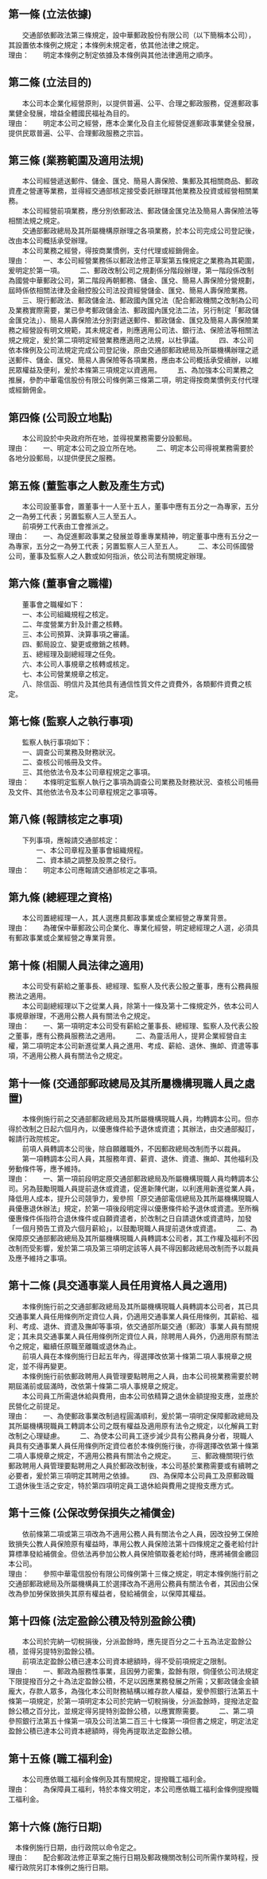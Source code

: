第一條 (立法依據)
-----------------
　　交通部依郵政法第三條規定，設中華郵政股份有限公司（以下簡稱本公司），其設置依本條例之規定；本條例未規定者，依其他法律之規定。  
理由：　　明定本條例之制定依據及本條例與其他法律適用之順序。

第二條 (立法目的)
-----------------
　　本公司本企業化經營原則，以提供普遍、公平、合理之郵政服務，促進郵政事業健全發展，增益全體國民福祉為目的。  
理由：　　明定本公司之經營，應本企業化及自主化經營促進郵政事業健全發展，提供民眾普遍、公平、合理郵政服務之宗旨。

第三條 (業務範圍及適用法規)
---------------------------
　　本公司經營遞送郵件、儲金、匯兌、簡易人壽保險、集郵及其相關商品、郵政資產之營運等業務，並得經交通部核定接受委託辦理其他業務及投資或經營相關業務。  
　　本公司經營前項業務，應分別依郵政法、郵政儲金匯兌法及簡易人壽保險法等相關法規之規定。  
　　交通部郵政總局及其所屬機構原辦理之各項業務，於本公司完成公司登記後，改由本公司概括承受辦理。  
　　本公司業務之經營，得按商業慣例，支付代理或經銷佣金。  
理由：　　一、本公司經營業務係以郵政法修正草案第五條規定之業務為其範圍，爰明定於第一項。
　　二、郵政改制公司之規劃係分階段辦理，第一階段係改制為國營中華郵政公司，第二階段再朝郵務、儲金、匯兌、簡易人壽保險分營規劃，屆時係依相關法律及金融控股公司法投資經營儲金、匯兌、簡易人壽保險業務。
　　三、現行郵政法、郵政儲金法、郵政國內匯兌法（配合郵政機關之改制為公司及業務實際需要，業已參考郵政儲金法、郵政國內匯兌法二法，另行制定「郵政儲金匯兌法」）、簡易人壽保險法分別對遞送郵件、郵政儲金、匯兌及簡易人壽保險業務之經營設有明文規範，其未規定者，則應適用公司法、銀行法、保險法等相關法規之規定，爰於第二項明定經營業務應適用之法規，以杜爭議。
　　四、本公司依本條例及公司法規定完成公司登記後，原由交通部郵政總局及所屬機構辦理之遞送郵件、儲金、匯兌、簡易人壽保險等各項業務，應由本公司概括承受續辦，以維民眾權益及便利，爰於本條第三項規定以資適用。
　　五、為加強本公司業務之推展，參酌中華電信股份有限公司條例第三條第二項，明定得按商業慣例支付代理或經銷佣金。

第四條 (公司設立地點)
---------------------
　　本公司設於中央政府所在地，並得視業務需要分設郵局。  
理由：　　一、明定本公司之設立所在地。
　　二、明定本公司得視業務需要於各地分設郵局，以提供便民之服務。

第五條 (董監事之人數及產生方式)
-------------------------------
　　本公司設董事會，置董事十一人至十五人，董事中應有五分之一為專家，五分之一為勞工代表；另置監察人三人至五人。  
　　前項勞工代表由工會推派之。  
理由：　　一、為促進郵政事業之發展並尊重專業精神，明定董事中應有五分之一為專家，五分之一為勞工代表；另置監察人三人至五人。
　　二、本公司係國營公司，董事及監察人之人數或如何指派，依公司法有關規定辦理。

第六條 (董事會之職權)
---------------------
　　董事會之職權如下：  
　　一、本公司組織規程之核定。  
　　二、年度營業方針及計畫之核轉。  
　　三、本公司預算、決算事項之審議。  
　　四、郵局設立、變更或撤銷之核轉。  
　　五、總經理及副總經理之任免。  
　　六、本公司人事規章之核轉或核定。  
　　七、本公司營業規章之核定。  
　　八、除信函、明信片及其他具有通信性質文件之資費外，各類郵件資費之核定。  


第七條 (監察人之執行事項)
-------------------------
　　監察人執行事項如下：  
　　一、調查公司業務及財務狀況。  
　　二、查核公司帳冊及文件。  
　　三、其他依法令及本公司章程規定之事項。  
理由：　　本條明定監察人執行之事項為調查公司業務及財務狀況、查核公司帳冊及文件、其他依法令及本公司章程規定之事項等。

第八條 (報請核定之事項)
-----------------------
　　下列事項，應報請交通部核定：  
　　　　一、本公司章程及董事會組織規程。  
　　　　二、資本額之調整及股票之發行。  
理由：　　明定本公司應報請交通部核定之事項。

第九條 (總經理之資格)
---------------------
　　本公司置總經理一人，其人選應具郵政事業或企業經營之專業背景。  
理由：　　為確保中華郵政公司企業化、專業化經營，明定總經理之人選，必須具有郵政事業或企業經營之專業背景。

第十條 (相關人員法律之適用)
---------------------------
　　本公司受有薪給之董事長、總經理、監察人及代表公股之董事，應有公務員服務法之適用。  
　　本公司副總經理以下之從業人員，除第十一條及第十二條規定外，依本公司人事規章辦理，不適用公務人員有關法令之規定。  
理由：　　一、第一項明定本公司受有薪給之董事長、總經理、監察人及代表公股之董事，應有公務員服務法之適用。
　　二、為靈活用人，提昇企業經營自主權，第二項明定本公司新進從業人員之進用、考成、薪給、退休、撫卹、資遣等事項，不適用公務人員有關法令之規定。

第十一條 (交通部郵政總局及其所屬機構現職人員之處置)
---------------------------------------------------
　　本條例施行前之交通部郵政總局及其所屬機構現職人員，均轉調本公司。但亦得於改制之日起六個月內，以優惠條件給予退休或資遣；其辦法，由交通部擬訂，報請行政院核定。  
　　前項人員轉調本公司後，除自願離職外，不因郵政總局改制而予以裁員。  
　　第一項轉調本公司人員，其服務年資、薪資、退休、資遣、撫卹、其他福利及勞動條件等，應予維持。  
理由：　　一、第一項前段明定原交通部郵政總局及所屬機構現職人員均轉調本公司。另為鼓勵現職人員提前退休或資遣，促進新陳代謝，以利進用新進從業人員，降低用人成本，提升公司競爭力，爰參照「原交通部電信總局及其所屬機構現職人員優惠退休辦法」規定，於第一項後段明定得以優惠條件給予退休或資遣。至所稱優惠條件係指符合退休條件或自願資遣者，於改制之日自請退休或資遣時，加發「一個月預告工資及六個月薪給」，以鼓勵現職人員提前退休或資遣。
　　二、為保障原交通部郵政總局及其所屬機構現職人員轉調本公司者，其工作權及福利不因改制而受影響，爰於第二項及第三項明定該等人員不得因郵政總局改制而予以裁員及應予維持之事項。

第十二條 (具交通事業人員任用資格人員之適用)
-------------------------------------------
　　本條例施行前之交通部郵政總局及其所屬機構現職人員轉調本公司者，其已具交通事業人員任用條例所定資位人員，仍適用交通事業人員任用條例，其薪給、福利、考成、退休、資遣及撫卹等事項，依交通部所屬交通（郵政）事業人員有關規定；其未具交通事業人員任用條例所定資位人員，除聘用人員外，仍適用原有關法令之規定，繼續任原職至離職或退休為止。  
　　前項人員在本條例施行日起五年內，得選擇改依第十條第二項人事規章之規定，並不得再變更。  
　　本條例施行前依郵政聘用人員管理要點聘用之人員，由本公司視業務需要於聘期屆滿前或屆滿時，改依第十條第二項人事規章之規定。  
　　本公司員工所需退休給與費用，由本公司依精算之退休金額提撥支應，並應於民營化之前提足。  
理由：　　一、為使郵政事業改制過程圓滿順利，爰於第一項明定保障郵政總局及其所屬機構現職員工轉調本公司之既有權益及適用原有法令之規定，以化解員工對改制之心理疑慮。
　　二、為使本公司員工逐步減少具有公務員身分者，現職人員具有交通事業人員任用條例所定資位者於本條例施行後，亦得選擇改依第十條第二項人事規章之規定，不適用公務員有關法令之規定。
　　三、郵政機關現行依郵政聘用人員管理要點聘用之人員於郵政改制後，本公司基於業務需要或有續聘之必要者，爰於第三項明定其聘用之依據。
　　四、為保障本公司員工及原郵政職工退休後生活之安定，特於第四項明定員工退休給與費用之提撥支應方式。

第十三條 (公保改勞保損失之補償金)
---------------------------------
　　依前條第二項或第三項改為不適用公務人員有關法令之人員，因改投勞工保險致損失公教人員保險原有權益時，準用公教人員保險法第十四條規定之養老給付計算標準發給補償金。但依法再參加公教人員保險領取養老給付時，應將補償金繳回本公司。  
理由：　　參照中華電信股份有限公司條例第十三條之規定，明定本條例施行前之交通部郵政總局及所屬機構員工於選擇改為不適用公務員有關法令者，其因由公保改為參加勞保致損失其原有權益者，發給補償金，以保障其權益。

第十四條 (法定盈餘公積及特別盈餘公積)
-------------------------------------
　　本公司於完納一切稅捐後，分派盈餘時，應先提百分之二十五為法定盈餘公積，並得另提特別盈餘公積。  
　　前項法定盈餘公積已達本公司資本總額時，得不受前項規定之限制。  
理由：　　一、郵政為服務性事業，且因勞力密集，盈餘有限，倘僅依公司法規定下限提撥百分之十為法定盈餘公積，不足以因應業務發展之所需；又郵政儲金金額龐大，存款人眾多，為強化本公司財務結構以維存款人權益，爰參照銀行法第五十條第一項規定，於第一項明定本公司於完納一切稅捐後，分派盈餘時，提撥法定盈餘公積之百分比，並規定得另提特別盈餘公積，以應實際需要。
　　二、第二項參照銀行法第五十條第一項及公司法第二百三十七條第一項但書之規定，明定法定盈餘公積已達本公司資本總額時，得免再提取法定盈餘公積。

第十五條 (職工福利金)
---------------------
　　本公司應依職工福利金條例及其有關規定，提撥職工福利金。  
理由：　　為保障員工福利，特於本條文明定，本公司應依職工福利金條例提撥職工福利金。

第十六條 (施行日期)
-------------------
　本條例施行日期，由行政院以命令定之。  
理由：　　配合郵政法修正草案之施行日期及郵政機關改制公司所需作業時程，授權行政院另訂本條例之施行日期。